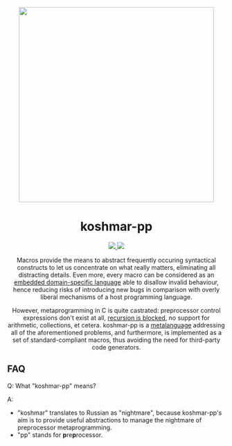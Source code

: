 <div align="center">
  <img src="logo.png" width="450px">
  <h1>koshmar-pp</h1>
  <a href="https://github.com/Hirrolot/koshmar-pp/actions">
    <img src="https://github.com/Hirrolot/koshmar-pp/workflows/C/C++%20CI/badge.svg">
  </a>
  <a href="https://hirrolot.github.io/koshmar-pp/">
    <img src="https://img.shields.io/badge/docs-Doxygen-blue">
  </a>

  Macros provide the means to abstract frequently occuring syntactical constructs to let us concentrate on what really matters, eliminating all distracting details. Even more, every macro can be considered as an [embedded domain-specific language] able to disallow invalid behaviour, hence reducing risks of introducing new bugs in comparison with overly liberal mechanisms of a host programming language.

  However, metaprogramming in C is quite castrated: preprocessor control expressions don't exist at all, [recursion is blocked], no support for arithmetic, collections, et cetera. koshmar-pp is a [metalanguage] addressing all of the aforementioned problems, and furthermore, is implemented as a set of standard-compliant macros, thus avoiding the need for third-party code generators.
</div>

[embedded domain-specific language]: https://en.wikipedia.org/wiki/Domain-specific_language
[recursion is blocked]: https://github.com/pfultz2/Cloak/wiki/C-Preprocessor-tricks,-tips,-and-idioms#recursion
[metalanguage]: https://en.wikipedia.org/wiki/Metalanguage

## FAQ

Q: What "koshmar-pp" means?

A:

 - "koshmar" translates to Russian as "nightmare", because koshmar-pp's aim is to provide useful abstractions to manage the nightmare of preprocessor metaprogramming.
 - "pp" stands for **p**re**p**rocessor.
